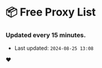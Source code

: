 # :package: Free Proxy List
### Updated every 15 minutes.

- Last updated: `2024-08-25 13:08`

:heart:
